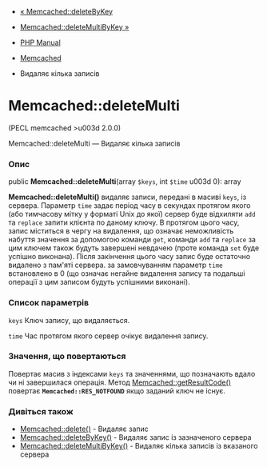 - [« Memcached::deleteByKey](memcached.deletebykey.md)
- [Memcached::deleteMultiByKey »](memcached.deletemultibykey.md)

- [PHP Manual](index.md)
- [Memcached](class.memcached.md)
- Видаляє кілька записів

# Memcached::deleteMulti

(PECL memcached \>u003d 2.0.0)

Memcached::deleteMulti — Видаляє кілька записів

### Опис

public **Memcached::deleteMulti**(array `$keys`, int `$time` u003d 0): array

**Memcached::deleteMulti()** видаляє записи, передані в масиві
`keys`, із сервера. Параметр `time` задає період часу в секундах
протягом якого (або тимчасову мітку у форматі Unix до якої) сервер
буде відхиляти `add` та `replace` запити клієнта по даному ключу. В
протягом цього часу, запис міститься в чергу на видалення, що
означає неможливість набуття значення за допомогою команди `get`,
команди `add` та `replace` за цим ключем також будуть завершені
невдачею (проте команда `set` буде успішно виконана). Після закінчення
цього часу запис буде остаточно видалено з пам'яті сервера. за
замовчуванням параметр `time` встановлено в 0 (що означає негайне
видалення запису та подальші операції з цим записом будуть успішними
виконані).

### Список параметрів

`keys`
Ключ запису, що видаляється.

`time`
Час протягом якого сервер очікує видалення запису.

### Значення, що повертаються

Повертає масив з індексами `keys` та значеннями, що позначають вдало
чи ні завершилася операція. Метод
[Memcached::getResultCode()](memcached.getresultcode.md) повертає
**`Memcached::RES_NOTFOUND`** якщо заданий ключ не існує.

### Дивіться також

- [Memcached::delete()](memcached.delete.md) - Видаляє запис
- [Memcached::deleteByKey()](memcached.deletebykey.md) - Видаляє
запис із зазначеного сервера
- [Memcached::deleteMultiByKey()](memcached.deletemultibykey.md) -
Видаляє кілька записів із вказаного сервера
